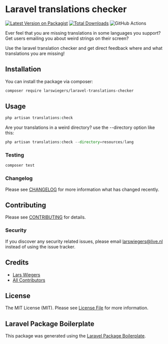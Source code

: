 # Laravel translations checker

[![Latest Version on Packagist](https://img.shields.io/packagist/v/larswiegers/laravel-translations-checker.svg?style=flat-square)](https://packagist.org/packages/larswiegers/laravel-translations-checker)
[![Total Downloads](https://img.shields.io/packagist/dt/larswiegers/laravel-translations-checker.svg?style=flat-square)](https://packagist.org/packages/larswiegers/laravel-translations-checker)
![GitHub Actions](https://github.com/larswiegers/laravel-translations-checker/actions/workflows/main.yml/badge.svg)

Ever feel that you are missing translations in some languages you support? Get users emailing you about weird strings on their screen?

Use the laravel translation checker and get direct feedback where and what translations you are missing!
## Installation

You can install the package via composer:

```bash
composer require larswiegers/laravel-translations-checker
```

## Usage

```php
php artisan translations:check
```

Are your translations in a weird directory? use the --directory option like this:

```php
php artisan translations:check --directory=resources/lang
```
### Testing

```bash
composer test
```

### Changelog

Please see [CHANGELOG](CHANGELOG.md) for more information what has changed recently.

## Contributing

Please see [CONTRIBUTING](CONTRIBUTING.md) for details.

### Security

If you discover any security related issues, please email larswiegers@live.nl instead of using the issue tracker.

## Credits

-   [Lars Wiegers](https://github.com/larswiegers)
-   [All Contributors](../../contributors)

## License

The MIT License (MIT). Please see [License File](LICENSE.md) for more information.

## Laravel Package Boilerplate

This package was generated using the [Laravel Package Boilerplate](https://laravelpackageboilerplate.com).

